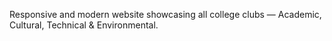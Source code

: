 Responsive and modern website showcasing all college clubs — Academic, Cultural, Technical & Environmental.
